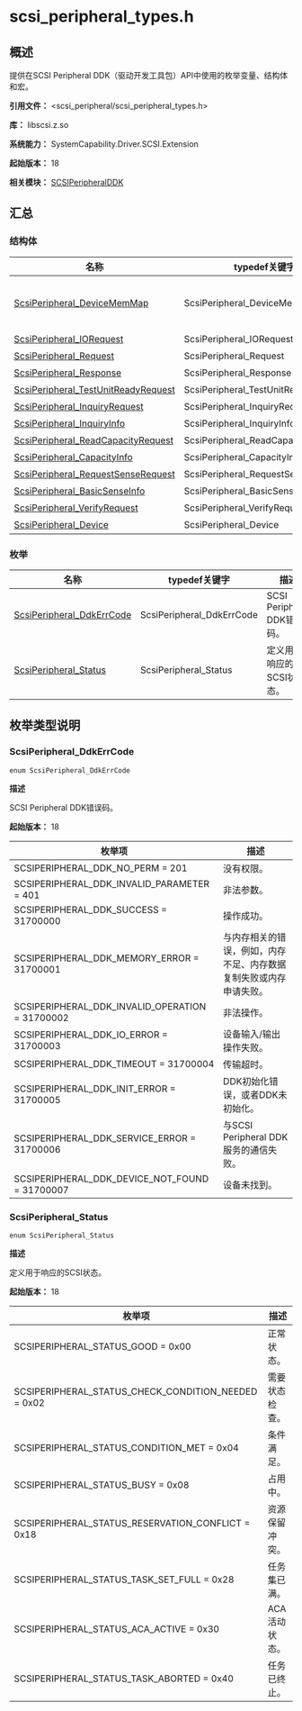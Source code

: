 # scsi_peripheral_types.h
<!--Kit: Driver Development Kit-->
<!--Subsystem: Driver-->
<!--Owner: @lixinsheng2-->
<!--Designer: @w00373942-->
<!--Tester: @dong-dongzhen-->
<!--Adviser: @w_Machine_cc-->

## 概述

提供在SCSI Peripheral DDK（驱动开发工具包）API中使用的枚举变量、结构体和宏。

**引用文件：** <scsi_peripheral/scsi_peripheral_types.h>

**库：** libscsi.z.so

**系统能力：** SystemCapability.Driver.SCSI.Extension

**起始版本：** 18

**相关模块：** [SCSIPeripheralDDK](capi-scsiperipheralddk.md)

## 汇总

### 结构体

| 名称                                                                                   | typedef关键字 | 描述 |
|--------------------------------------------------------------------------------------| -- | -- |
| [ScsiPeripheral_DeviceMemMap](capi-scsiperipheralddk-scsiperipheral-devicememmap.md) | ScsiPeripheral_DeviceMemMap | 通过调用OH_ScsiPeripheral_CreateDeviceMemMap创建的设备内存映射。使用该设备内存映射的缓冲区可以提供更好的性能。 |
| [ScsiPeripheral_IORequest](capi-scsiperipheralddk-scsiperipheral-iorequest.md)       | ScsiPeripheral_IORequest | 读/写操作的请求参数。 |
| [ScsiPeripheral_Request](capi-scsiperipheralddk-scsiperipheral-request.md)           | ScsiPeripheral_Request | 请求参数结构体。 |
| [ScsiPeripheral_Response](capi-scsiperipheralddk-scsiperipheral-response.md)         | ScsiPeripheral_Response | 响应参数结构体。 |
| [ScsiPeripheral_TestUnitReadyRequest](capi-scsiperipheralddk-scsiperipheral-testunitreadyrequest.md) | ScsiPeripheral_TestUnitReadyRequest | 命令（test unit ready）的请求结构体。 |
| [ScsiPeripheral_InquiryRequest](capi-scsiperipheralddk-scsiperipheral-inquiryrequest.md)            | ScsiPeripheral_InquiryRequest | SCSI命令（inquiry）的请求结构体。 |
| [ScsiPeripheral_InquiryInfo](capi-scsiperipheralddk-scsiperipheral-inquiryinfo.md)                  | ScsiPeripheral_InquiryInfo | SCSI inquiry 数据。 |
| [ScsiPeripheral_ReadCapacityRequest](capi-scsiperipheralddk-scsiperipheral-readcapacityrequest.md)  | ScsiPeripheral_ReadCapacityRequest | SCSI命令（read capacity）的请求结构体。 |
| [ScsiPeripheral_CapacityInfo](capi-scsiperipheralddk-scsiperipheral-capacityinfo.md)                | ScsiPeripheral_CapacityInfo | SCSI read capacity 数据。 |
| [ScsiPeripheral_RequestSenseRequest](capi-scsiperipheralddk-scsiperipheral-requestsenserequest.md)  | ScsiPeripheral_RequestSenseRequest | SCSI命令（request sense）的请求结构体。 |
| [ScsiPeripheral_BasicSenseInfo](capi-scsiperipheralddk-scsiperipheral-basicsenseinfo.md)            | ScsiPeripheral_BasicSenseInfo | sense data的基本信息。 |
| [ScsiPeripheral_VerifyRequest](capi-scsiperipheralddk-scsiperipheral-verifyrequest.md)              | ScsiPeripheral_VerifyRequest | SCSI命令（verify）的请求结构体。 |
| [ScsiPeripheral_Device](capi-scsiperipheralddk-scsiperipheral-device.md)                            | ScsiPeripheral_Device | 不透明的SCSI设备结构体。 |

### 枚举

| 名称 | typedef关键字 | 描述 |
| -- | -- | -- |
| [ScsiPeripheral_DdkErrCode](#scsiperipheral_ddkerrcode) | ScsiPeripheral_DdkErrCode | SCSI Peripheral DDK错误码。 |
| [ScsiPeripheral_Status](#scsiperipheral_status) | ScsiPeripheral_Status | 定义用于响应的SCSI状态。 |

## 枚举类型说明

### ScsiPeripheral_DdkErrCode

```
enum ScsiPeripheral_DdkErrCode
```

**描述**

SCSI Peripheral DDK错误码。

**起始版本：** 18

| 枚举项 | 描述 |
| -- | -- |
| SCSIPERIPHERAL_DDK_NO_PERM = 201 | 没有权限。 |
| SCSIPERIPHERAL_DDK_INVALID_PARAMETER = 401 | 非法参数。 |
| SCSIPERIPHERAL_DDK_SUCCESS = 31700000 | 操作成功。 |
| SCSIPERIPHERAL_DDK_MEMORY_ERROR = 31700001 | 与内存相关的错误，例如，内存不足、内存数据复制失败或内存申请失败。 |
| SCSIPERIPHERAL_DDK_INVALID_OPERATION = 31700002 | 非法操作。 |
| SCSIPERIPHERAL_DDK_IO_ERROR = 31700003 | 设备输入/输出操作失败。 |
| SCSIPERIPHERAL_DDK_TIMEOUT = 31700004 | 传输超时。 |
| SCSIPERIPHERAL_DDK_INIT_ERROR = 31700005 | DDK初始化错误，或者DDK未初始化。 |
| SCSIPERIPHERAL_DDK_SERVICE_ERROR = 31700006 | 与SCSI Peripheral DDK服务的通信失败。 |
| SCSIPERIPHERAL_DDK_DEVICE_NOT_FOUND = 31700007 | 设备未找到。 |

### ScsiPeripheral_Status

```
enum ScsiPeripheral_Status
```

**描述**

定义用于响应的SCSI状态。

**起始版本：** 18

| 枚举项 | 描述 |
| -- | -- |
| SCSIPERIPHERAL_STATUS_GOOD = 0x00 | 正常状态。 |
| SCSIPERIPHERAL_STATUS_CHECK_CONDITION_NEEDED = 0x02 | 需要状态检查。 |
| SCSIPERIPHERAL_STATUS_CONDITION_MET = 0x04 | 条件满足。 |
| SCSIPERIPHERAL_STATUS_BUSY = 0x08 | 占用中。 |
| SCSIPERIPHERAL_STATUS_RESERVATION_CONFLICT = 0x18 | 资源保留冲突。 |
| SCSIPERIPHERAL_STATUS_TASK_SET_FULL = 0x28 | 任务集已满。 |
| SCSIPERIPHERAL_STATUS_ACA_ACTIVE = 0x30 | ACA活动状态。 |
| SCSIPERIPHERAL_STATUS_TASK_ABORTED = 0x40 | 任务已终止。 |


